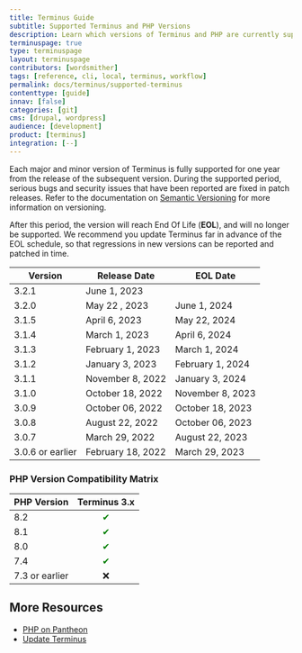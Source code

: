 ```yaml
---
title: Terminus Guide
subtitle: Supported Terminus and PHP Versions
description: Learn which versions of Terminus and PHP are currently supported.
terminuspage: true
type: terminuspage
layout: terminuspage
contributors: [wordsmither]
tags: [reference, cli, local, terminus, workflow]
permalink: docs/terminus/supported-terminus
contenttype: [guide]
innav: [false]
categories: [git]
cms: [drupal, wordpress]
audience: [development]
product: [terminus]
integration: [--]
---
```


Each major and minor version of Terminus is fully supported for one year from the release of the subsequent version. During the supported period, serious bugs and security issues that have been reported are fixed in patch releases. Refer to the documentation on [Semantic Versioning](https://semver.org/) for more information on versioning.

After this period, the version will reach End Of Life (**EOL**), and will no longer be supported. We recommend you update Terminus far in advance of the EOL schedule, so that regressions in new versions can be reported and patched in time.

| Version          | Release Date      | EOL Date        |
|------------------|-------------------|-----------------|
| 3.2.1            | June 1, 2023      |                 |
| 3.2.0            | May 22 , 2023     | June 1, 2024    |
| 3.1.5            | April 6, 2023     | May 22, 2024    |
| 3.1.4            | March 1, 2023     | April 6, 2024   |
| 3.1.3            | February 1, 2023  | March 1, 2024   |
| 3.1.2            | January 3, 2023   | February 1, 2024 |
| 3.1.1            | November 8, 2022  | January 3, 2024 |
| 3.1.0            | October 18, 2022  | November 8, 2023 |
| 3.0.9            | October 06, 2022  | October 18, 2023 |
| 3.0.8            | August 22, 2022   | October 06, 2023 |
| 3.0.7            | March 29, 2022    | August 22, 2023 |
| 3.0.6 or earlier | February 18, 2022 | March 29, 2023  |

### PHP Version Compatibility Matrix

| PHP Version | Terminus 3.x |
| ----------- | :-----------: |
| 8.2 | <span style="color:green">✔</span>         |
| 8.1 | <span style="color:green">✔</span>         |
| 8.0 | <span style="color:green">✔</span>        |
| 7.4 | <span style="color:green">✔</span>         |
| 7.3 or earlier | ❌          |

## More Resources

- [PHP on Pantheon](/guides/php)
- [Update Terminus](/terminus/updates)
